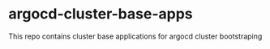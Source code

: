 # argocd-cluster-base-apps
This repo contains cluster base applications for argocd cluster bootstraping 
